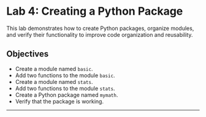 # Lab 4: Creating a Python Package

This lab demonstrates how to create Python packages, organize modules, and verify their functionality to improve code organization and reusability.

## Objectives

- Create a module named `basic`.
- Add two functions to the module `basic`.
- Create a module named `stats`.
- Add two functions to the module `stats`.
- Create a Python package named `mymath`.
- Verify that the package is working.

---

